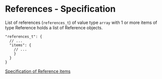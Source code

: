 # References - Specification

List of references (`references_t`) of value type `array` with 1 or more items of type Reference holds a list of
Reference objects.

```
"references_t": {
  // ...
  "items": {
    // ...
    }
  }
}
```

[Specification of Reference items](references/reference-spec.en.md)
